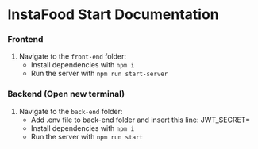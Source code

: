 # InstaFood Start Documentation

### Frontend

1. Navigate to the `front-end` folder:
   - Install dependencies with `npm i`
   - Run the server with `npm run start-server`

### Backend (Open new terminal)

1. Navigate to the `back-end` folder:
   - Add .env file to back-end folder and insert this line: JWT_SECRET=<Insert Secret Key Here>
   - Install dependencies with `npm i`
   - Run the server with `npm run start`
